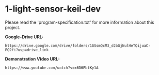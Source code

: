 # 1-light-sensor-keil-dev 

Please read the 'program-specification.txt' for more information about this
project. 

**Google-Drive URL:** 
```
https://drive.google.com/drive/folders/1GSsmQcM3_d2bGjNulHeTQijuaC-FQ2fi?usp=drive_link 
```

**Demonstration Video URL:** 
```
https://www.youtube.com/watch?v=x6D6FbtKy1A 
```
